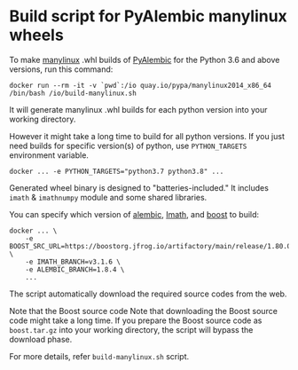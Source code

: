 # Build script for PyAlembic manylinux wheels

To make [manylinux](https://github.com/pypa/manylinux) .whl builds of [PyAlembic](https://github.com/alembic/alembic) for the Python 3.6 and above versions, run this command:
```
docker run --rm -it -v `pwd`:/io quay.io/pypa/manylinux2014_x86_64 /bin/bash /io/build-manylinux.sh
```

It will generate manylinux .whl builds for each python version into your working directory.

However it might take a long time to build for all python versions. If you just need builds for specific version(s) of python, use `PYTHON_TARGETS` environment variable.
```
docker ... -e PYTHON_TARGETS="python3.7 python3.8" ...
```

Generated wheel binary is designed to "batteries-included." It includes `imath` & `imathnumpy` module and some shared libraries.

You can specify which version of [alembic](https://github.com/alembic/alembic), [Imath](https://github.com/AcademySoftwareFoundation/Imat), and [boost](https://github.com/boostorg/boost) to build:
```
docker ... \
    -e BOOST_SRC_URL=https://boostorg.jfrog.io/artifactory/main/release/1.80.0/source/boost_1_80_0.tar.gz \
    -e IMATH_BRANCH=v3.1.6 \
    -e ALEMBIC_BRANCH=1.8.4 \
    ...
```

The script automatically download the required source codes from the web.

Note that the Boost source code Note that downloading the Boost source code might take a long time. If you prepare the Boost source code as `boost.tar.gz` into your working directory, the script will bypass the download phase.

For more details, refer `build-manylinux.sh` script.